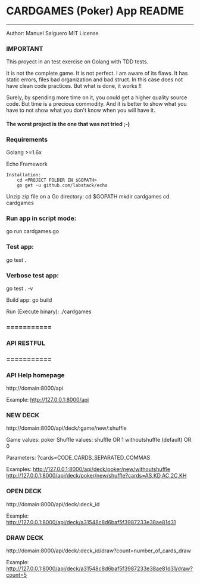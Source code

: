 
# CARDGAMES (Poker) App README
----------------------------

Author: Manuel Salguero
MIT License

### IMPORTANT
This proyect in an test exercise on Golang with TDD tests.

It is not the complete game. It is not perfect. I am aware of its flaws. It has static errors, files bad organization and bad struct. In this case does not have clean code practices. But what is done, it works !!

Surely, by spending more time on it, you could get a higher quality source code. But time is a precious commodity. And it is better to show what you have to not show what you don't know when you will have it.

#### The worst project is the one that was not tried ;-)

### Requirements

Golang >=1.6x

Echo Framework

    Installation:
        cd <PROJECT FOLDER IN $GOPATH>
        go get -u github.com/labstack/echo

Unzip zip file on a Go directory:
cd $GOPATH
mkdir cardgames
cd cardgames

### Run app in script mode:
go run cardgames.go

### Test app:
go test .

### Verbose test app:
go test . -v

Build app:
go build

Run (Execute binary):
./cardgames

### ===========
### API RESTFUL
### ===========

### API Help homepage
http://domain:8000/api

Example:
http://127.0.0.1:8000/api

### NEW DECK

http://domain:8000/api/deck/:game/new/:shuffle

Game values:
poker
Shuffle values:
shuffle OR 1
withoutshuffle (default) OR 0

Parameters:
?cards=CODE_CARDS_SEPARATED_COMMAS

Examples:
http://127.0.0.1:8000/api/deck/poker/new/withoutshuffle
http://127.0.0.1:8000/api/deck/poker/new/shuffle?cards=AS,KD,AC,2C,KH

### OPEN DECK

http://domain:8000/api/deck/:deck_id

Example:
http://127.0.0.1:8000/api/deck/a31548c8d6baf5f3987233e38ae81d31


### DRAW DECK

http://domain:8000/api/deck/:deck_id/draw?count=number_of_cards_draw

Example:
http://127.0.0.1:8000/api/deck/a31548c8d6baf5f3987233e38ae81d31/draw?count=5
